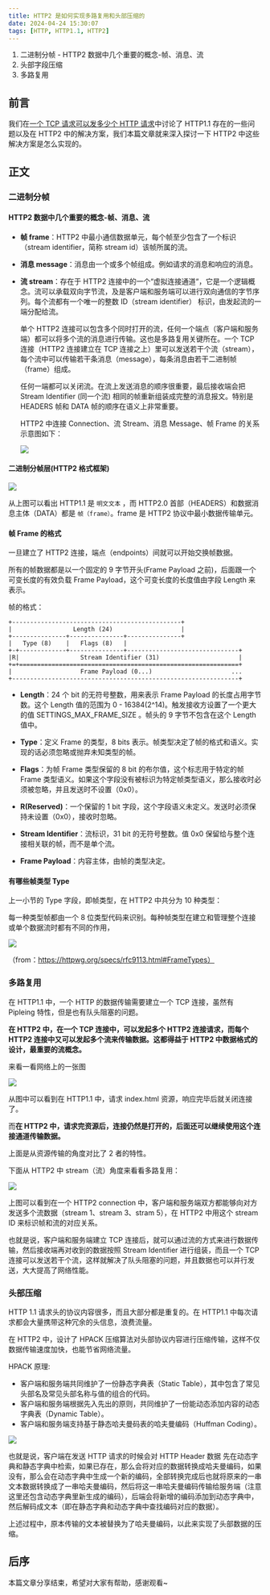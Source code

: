 ```yaml
---
title: HTTP2 是如何实现多路复用和头部压缩的
date: 2024-04-24 15:30:07
tags: [HTTP, HTTP1.1, HTTP2]
---
```


1. 二进制分帧 - HTTP2 数据中几个重要的概念-帧、消息、流
2. 头部字段压缩
3. 多路复用

## 前言

我们在[一个 TCP 请求可以发多少个 HTTP 请求](/frank-blog/2024/03/24/深入理解http、https协议/)中讨论了 HTTP1.1 存在的一些问题以及在 HTTP2 中的解决方案，我们本篇文章就来深入探讨一下 HTTP2 中这些解决方案是怎么实现的。

## 正文

### 二进制分帧

#### HTTP2 数据中几个重要的概念-帧、消息、流

- **帧 frame**：HTTP2 中最小通信数据单元，每个帧至少包含了一个标识（stream identifier，简称 stream id）该帧所属的流。

- **消息 message**：消息由一个或多个帧组成。例如请求的消息和响应的消息。

- **流 stream**：存在于 HTTP2 连接中的一个“虚拟连接通道“，它是一个逻辑概念。流可以承载双向字节流，及是客户端和服务端可以进行双向通信的字节序列。每个流都有一个唯一的整数 ID（stream identifier） 标识，由发起流的一端分配给流。

  单个 HTTP2 连接可以包含多个同时打开的流，任何一个端点（客户端和服务端）都可以将多个流的消息进行传输。这也是多路复用关键所在。一个 TCP 连接（HTTP2 连接建立在 TCP 连接之上）里可以发送若干个流（stream），每个流中可以传输若干条消息（message），每条消息由若干二进制帧（frame）组成。

  任何一端都可以关闭流。在流上发送消息的顺序很重要，最后接收端会把 Stream Identifier (同一个流) 相同的帧重新组装成完整的消息报文。特别是 HEADERS 帧和 DATA 帧的顺序在语义上非常重要。

  HTTP2 中连接 Connection、流 Stream、消息 Message、帧 Frame 的关系示意图如下：

  ![](\images\http2-1.png)

#### 二进制分帧层(HTTP2 格式框架)

![](\images\http2-2.png)

从上图可以看出 HTTP1.1 是 `明文文本` ，而 HTTP2.0 首部（HEADERS）和数据消息主体（DATA）都是 `帧（frame）`。frame 是 HTTP2 协议中最小数据传输单元。

#### 帧 Frame 的格式

一旦建立了 HTTP2 连接，端点（endpoints）间就可以开始交换帧数据。

所有的帧数据都是以一个固定的 9 字节开头(Frame Payload 之前)，后面跟一个可变长度的有效负载 Frame Payload，这个可变长度的长度值由字段 Length 来表示。

帧的格式：

```
+-----------------------------------------------+
|                 Length (24)                   |
+---------------+---------------+---------------+
|   Type (8)    |   Flags (8)   |
+-+-------------+---------------+-------------------------------+
|R|                 Stream Identifier (31)                      |
+=+=============================================================+
|                   Frame Payload (0...)                      ...
+---------------------------------------------------------------+
```

- **Length**：24 个 bit 的无符号整数，用来表示 Frame Payload 的长度占用字节数。这个 Length 值的范围为 0 - 16384(2^14)。触发接收方设置了一个更大的值 SETTINGS_MAX_FRAME_SIZE 。帧头的 9 字节不包含在这个 Length 值中。

- **Type**：定义 Frame 的类型，8 bits 表示。帧类型决定了帧的格式和语义。实现的话必须忽略或抛弃未知类型的帧。

- **Flags**：为帧 Frame 类型保留的 8 bit 的布尔值，这个标志用于特定的帧 Frame 类型语义。如果这个字段没有被标识为特定帧类型语义，那么接收时必须被忽略，并且发送时不设置（0x0）。

- **R(Reserved)**：一个保留的 1 bit 字段，这个字段语义未定义。发送时必须保持未设置（0x0），接收时忽略。

- **Stream Identifier**：流标识，31 bit 的无符号整数。值 0x0 保留给与整个连接相关联的帧，而不是单个流。

- **Frame Payload**：内容主体，由帧的类型决定。

#### 有哪些帧类型 Type

上一小节的 Type 字段，即帧类型，在 HTTP2 中共分为 10 种类型：

每一种类型帧都由一个 8 位类型代码来识别。每种帧类型在建立和管理整个连接或单个数据流时都有不同的作用，

![](\images\http2-3.png)

（from：https://httpwg.org/specs/rfc9113.html#FrameTypes）

### 多路复用

在 HTTP1.1 中，一个 HTTP 的数据传输需要建立一个 TCP 连接，虽然有 Pipleing 特性，但是也有队头阻塞的问题。

**在 HTTP2 中，在一个 TCP 连接中，可以发起多个 HTTP2 连接请求，而每个 HTTP2 连接中又可以发起多个流来传输数据。这都得益于 HTTP2 中数据格式的设计，最重要的流概念。**

来看一看网络上的一张图

![](\images\http2-4.png)

从图中可以看到在 HTTP1.1 中，请求 index.html 资源，响应完毕后就关闭连接了。

而**在 HTTP2 中，请求完资源后，连接仍然是打开的，后面还可以继续使用这个连接通道传输数据。**

上面是从资源传输的角度对比了 2 者的特性。

下面从 HTTP2 中 stream（流）角度来看看多路复用：

![](\images\http2-5.png)

上图可以看到在一个 HTTP2 connection 中，客户端和服务端双方都能够向对方发送多个流数据（stream 1、stream 3、stram 5），在 HTTP2 中用这个 stream ID 来标识帧和流的对应关系。

也就是说，客户端和服务端建立 TCP 连接后，就可以通过流的方式来进行数据传输，然后接收端再对收到的数据按照 Stream Identifier 进行组装，而且一个 TCP 连接可以发送若干个流，这样就解决了队头阻塞的问题，并且数据也可以并行发送，大大提高了网络性能。

### 头部压缩

HTTP 1.1 请求头的协议内容很多，而且大部分都是重复的。在 HTTP1.1 中每次请求都会大量携带这种冗余的头信息，浪费流量。

在 HTTP2 中，设计了 HPACK 压缩算法对头部协议内容进行压缩传输，这样不仅数据传输速度加快，也能节省网络流量。

HPACK 原理:

- 客户端和服务端共同维护了一份静态字典表（Static Table），其中包含了常见头部名及常见头部名称与值的组合的代码。
- 客户端和服务端根据先入先出的原则，共同维护了一份能动态添加内容的动态字典表（Dynamic Table）。
- 客户端和服务端支持基于静态哈夫曼码表的哈夫曼编码（Huffman Coding）。

![](\images\http2-6.png)

也就是说，客户端在发送 HTTP 请求的时候会对 HTTP Header 数据 先在动态字典和静态字典中检索，如果已存在，那么会将对应的数据转换成哈夫曼编码，如果没有，那么会在动态字典中生成一个新的编码，全部转换完成后也就将原来的一串文本数据转换成了一串哈夫曼编码，然后将这一串哈夫曼编码传输给服务端（注意这里还包含动态字典里新生成的编码），后端会将新增的编码添加到动态字典中，然后解码成文本（即在静态字典和动态字典中查找编码对应的数据）。

上述过程中，原本传输的文本被替换为了哈夫曼编码，以此来实现了头部数据的压缩。

## 后序

本篇文章分享结束，希望对大家有帮助，感谢观看~
